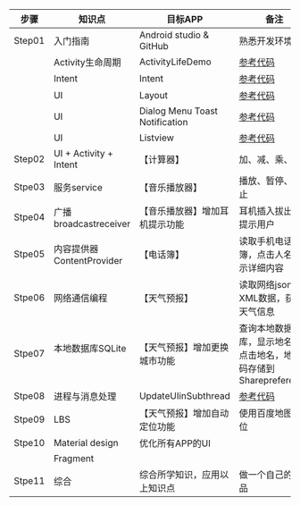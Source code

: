 步骤 | 知识点 | 目标APP | 备注
----- | ----- | ----- | -----
Step01 | 入门指南  | Android studio & GitHub | 熟悉开发环境
       | Activity生命周期  | ActivityLifeDemo | [参考代码](https://github.com/HBU/AndroidDemo/tree/master/chapter04/ActivityLifeDemo)
       | Intent  | Intent | [参考代码](https://github.com/HBU/AndroidDemo/tree/master/chapter04/Intent)
       | UI  | Layout | [参考代码](https://github.com/HBU/AndroidDemo/tree/master/chapter05)
       | UI  | Dialog Menu Toast Notification  | [参考代码](https://github.com/HBU/AndroidDemo/tree/master/chapter05)
       | UI  | Listview | [参考代码](https://github.com/HBU/AndroidDemo/tree/master/chapter05)      
Step02 | UI +  Activity + Intent | 【计算器】 | 加、减、乘、除
Stpe03 | 服务service     | 【音乐播放器】 | 播放、暂停、停止
Stpe04 | 广播broadcastreceiver| 【音乐播放器】增加耳机提示功能 | 耳机插入拔出，提示用户
Stpe05 | 内容提供器ContentProvider | 【电话簿】 | 读取手机电话簿，点击人名显示详细内容
Stpe06 | 网络通信编程 | 【天气预报】 | 读取网络json或XML数据，获取天气信息
Stpe07 | 本地数据库SQLite   | 【天气预报】增加更换城市功能 |  查询本地数据库，显示地名，点击地名，地址码存储到Sharepreference
Stpe08 | 进程与消息处理|  UpdateUIinSubthread | [参考代码](https://github.com/HBU/AndroidDemo/tree/master/chapter10/UpdateUIinSubthread)
Stpe09 | LBS      | 【天气预报】增加自动定位功能  | 使用百度地图定位
Stpe10 | Material design | 优化所有APP的UI | 
       | Fragment | |
Stpe11 | 综合 | 综合所学知识，应用以上知识点 | 做一个自己的作品
